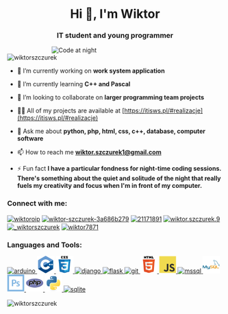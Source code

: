 <h1 align="center">Hi 👋, I'm Wiktor</h1>
<h3 align="center">IT student and young programmer</h3>
<img align="right" alt="Code at night" width="400" src="[[[https://dribbble.com/shots/3848914-Programmer-Thomas](https://cdn.dribbble.com/users/1162077/screenshots/3848914/media/7ed7d5ca074b48b328150e5a231e8d1f.gif)](https://cdn.dribbble.com/users/1162077/screenshots/3848914/programmer.gif)](https://cdn.dribbble.com/users/1162077/screenshots/3848914/programmer.gif)">
<p align="left"> <img src="https://komarev.com/ghpvc/?username=wiktorszczurek&label=Profile%20views&color=0e75b6&style=flat" alt="wiktorszczurek" /> </p>

- 🔭 I’m currently working on **work system application**

- 🌱 I’m currently learning **C++ and Pascal**

- 👯 I’m looking to collaborate on **larger programming team projects**

- 👨‍💻 All of my projects are available at [https://itisws.pl/#realizacje](https://itisws.pl/#realizacje)

- 💬 Ask me about **python, php, html, css, c++, database, computer software**

- 📫 How to reach me **wiktor.szczurek1@gmail.com**

- ⚡ Fun fact **I have a particular fondness for night-time coding sessions. There's something about the quiet and solitude of the night that really fuels my creativity and focus when I'm in front of my computer.**

<h3 align="left">Connect with me:</h3>
<p align="left">
<a href="https://twitter.com/wiktoroip" target="blank"><img align="center" src="https://raw.githubusercontent.com/rahuldkjain/github-profile-readme-generator/master/src/images/icons/Social/twitter.svg" alt="wiktoroip" height="30" width="40" /></a>
<a href="https://linkedin.com/in/wiktor-szczurek-3a686b279" target="blank"><img align="center" src="https://raw.githubusercontent.com/rahuldkjain/github-profile-readme-generator/master/src/images/icons/Social/linked-in-alt.svg" alt="wiktor-szczurek-3a686b279" height="30" width="40" /></a>
<a href="https://stackoverflow.com/users/21171891" target="blank"><img align="center" src="https://raw.githubusercontent.com/rahuldkjain/github-profile-readme-generator/master/src/images/icons/Social/stack-overflow.svg" alt="21171891" height="30" width="40" /></a>
<a href="https://fb.com/wiktor.szczurek.9" target="blank"><img align="center" src="https://raw.githubusercontent.com/rahuldkjain/github-profile-readme-generator/master/src/images/icons/Social/facebook.svg" alt="wiktor.szczurek.9" height="30" width="40" /></a>
<a href="https://instagram.com/_wiktorszczurek" target="blank"><img align="center" src="https://raw.githubusercontent.com/rahuldkjain/github-profile-readme-generator/master/src/images/icons/Social/instagram.svg" alt="_wiktorszczurek" height="30" width="40" /></a>
<a href="https://www.youtube.com/c/wiktor7871" target="blank"><img align="center" src="https://raw.githubusercontent.com/rahuldkjain/github-profile-readme-generator/master/src/images/icons/Social/youtube.svg" alt="wiktor7871" height="30" width="40" /></a>
</p>

<h3 align="left">Languages and Tools:</h3>
<p align="left"> <a href="https://www.arduino.cc/" target="_blank" rel="noreferrer"> <img src="https://cdn.worldvectorlogo.com/logos/arduino-1.svg" alt="arduino" width="40" height="40"/> </a> <a href="https://www.w3schools.com/cpp/" target="_blank" rel="noreferrer"> <img src="https://raw.githubusercontent.com/devicons/devicon/master/icons/cplusplus/cplusplus-original.svg" alt="cplusplus" width="40" height="40"/> </a> <a href="https://www.w3schools.com/css/" target="_blank" rel="noreferrer"> <img src="https://raw.githubusercontent.com/devicons/devicon/master/icons/css3/css3-original-wordmark.svg" alt="css3" width="40" height="40"/> </a> <a href="https://www.djangoproject.com/" target="_blank" rel="noreferrer"> <img src="https://cdn.worldvectorlogo.com/logos/django.svg" alt="django" width="40" height="40"/> </a> <a href="https://flask.palletsprojects.com/" target="_blank" rel="noreferrer"> <img src="https://www.vectorlogo.zone/logos/pocoo_flask/pocoo_flask-icon.svg" alt="flask" width="40" height="40"/> </a> <a href="https://git-scm.com/" target="_blank" rel="noreferrer"> <img src="https://www.vectorlogo.zone/logos/git-scm/git-scm-icon.svg" alt="git" width="40" height="40"/> </a> <a href="https://www.w3.org/html/" target="_blank" rel="noreferrer"> <img src="https://raw.githubusercontent.com/devicons/devicon/master/icons/html5/html5-original-wordmark.svg" alt="html5" width="40" height="40"/> </a> <a href="https://developer.mozilla.org/en-US/docs/Web/JavaScript" target="_blank" rel="noreferrer"> <img src="https://raw.githubusercontent.com/devicons/devicon/master/icons/javascript/javascript-original.svg" alt="javascript" width="40" height="40"/> </a> <a href="https://www.microsoft.com/en-us/sql-server" target="_blank" rel="noreferrer"> <img src="https://www.svgrepo.com/show/303229/microsoft-sql-server-logo.svg" alt="mssql" width="40" height="40"/> </a> <a href="https://www.mysql.com/" target="_blank" rel="noreferrer"> <img src="https://raw.githubusercontent.com/devicons/devicon/master/icons/mysql/mysql-original-wordmark.svg" alt="mysql" width="40" height="40"/> </a> <a href="https://www.photoshop.com/en" target="_blank" rel="noreferrer"> <img src="https://raw.githubusercontent.com/devicons/devicon/master/icons/photoshop/photoshop-line.svg" alt="photoshop" width="40" height="40"/> </a> <a href="https://www.php.net" target="_blank" rel="noreferrer"> <img src="https://raw.githubusercontent.com/devicons/devicon/master/icons/php/php-original.svg" alt="php" width="40" height="40"/> </a> <a href="https://www.python.org" target="_blank" rel="noreferrer"> <img src="https://raw.githubusercontent.com/devicons/devicon/master/icons/python/python-original.svg" alt="python" width="40" height="40"/> </a> <a href="https://www.sqlite.org/" target="_blank" rel="noreferrer"> <img src="https://www.vectorlogo.zone/logos/sqlite/sqlite-icon.svg" alt="sqlite" width="40" height="40"/> </a> </p>

<p><img align="center" src="https://github-readme-stats.vercel.app/api/top-langs?username=wiktorszczurek&show_icons=true&locale=en&layout=compact" alt="wiktorszczurek" /></p>
